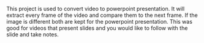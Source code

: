 This project is used to convert video to powerpoint presentation. It will extract every frame of the video and compare them to the next frame. If the image is different both are kept for the powerpoint presentation. This was good for videos that present slides and you would like to follow with the slide and take notes.